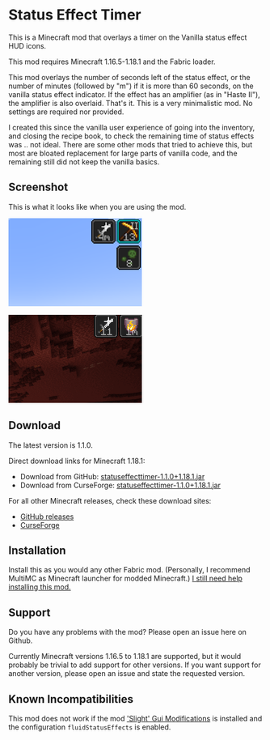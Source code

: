 # Status Effect Timer

This is a Minecraft mod that overlays a timer on the Vanilla status effect HUD icons.

This mod requires Minecraft 1.16.5-1.18.1 and the Fabric loader.

This mod overlays the number of seconds left of the status effect, or the number of minutes (followed by "m") if it is more than 60 seconds, on the vanilla status effect indicator. If the effect has an amplifier (as in "Haste II"), the amplifier is also overlaid. That's it. This is a very minimalistic mod. No settings are required nor provided.

I created this since the vanilla user experience of going into the inventory, and closing the recipe book, to check the remaining time of status effects was .. not ideal.
There are some other mods that tried to achieve this, but most are bloated replacement for large parts of vanilla code, and the remaining still did not keep the vanilla basics.

## Screenshot

This is what it looks like when you are using the mod.

![Screenshot](screenshot.png?raw=true)

![Animation](animation.gif?raw=true)

## Download

The latest version is 1.1.0. 

Direct download links for Minecraft 1.18.1:

* Download from GitHub: [statuseffecttimer-1.1.0+1.18.1.jar](https://github.com/magicus/statuseffecttimer/releases/download/v1.1.0-1.18.1/statuseffecttimer-1.1.0+1.18.1.jar)
* Download from CurseForge: [statuseffecttimer-1.1.0+1.18.1.jar](https://www.curseforge.com/minecraft/mc-mods/status-effect-timer/files/3585630)

For all other Minecraft releases, check these download sites:
* [GitHub releases](https://github.com/magicus/statuseffecttimer/releases)
* [CurseForge](https://www.curseforge.com/minecraft/mc-mods/status-effect-timer/files)

## Installation

Install this as you would any other Fabric mod. (Personally, I recommend MultiMC as Minecraft launcher for modded Minecraft.)
[I still need help installing this mod.](https://lmgtfy.app/?q=how+to+install+minecraft+fabric+mods)

## Support

Do you have any problems with the mod? Please open an issue here on Github.

Currently Minecraft versions 1.16.5 to 1.18.1 are supported, but it would probably be trivial to add support for other versions.
If you want support for another version, please open an issue and state the requested version.

## Known Incompatibilities

This mod does not work if the mod ['Slight' Gui Modifications](https://github.com/shedaniel/slight-gui-modifications) is installed and the configuration `fluidStatusEffects` is enabled.
